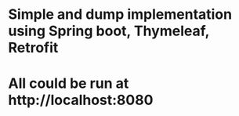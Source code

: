 # Simple and dump implementation using Spring boot, Thymeleaf, Retrofit
# All could be run at http://localhost:8080



